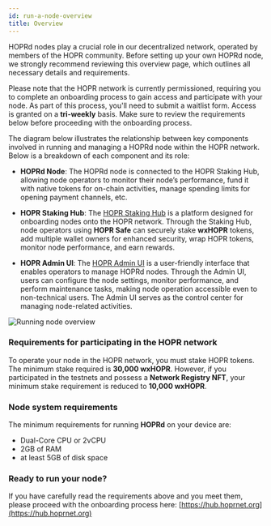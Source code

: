 ```yaml
---
id: run-a-node-overview
title: Overview
---
```


HOPRd nodes play a crucial role in our decentralized network, operated by members of the HOPR community. Before setting up your own HOPRd node, we strongly recommend reviewing this overview page, which outlines all necessary details and requirements.

Please note that the HOPR network is currently permissioned, requiring you to complete an onboarding process to gain access and participate with your node. As part of this process, you'll need to submit a waitlist form. Access is granted on a **tri-weekly** basis. Make sure to review the requirements below before proceeding with the onboarding process.

The diagram below illustrates the relationship between key components involved in running and managing a HOPRd node within the HOPR network. Below is a breakdown of each component and its role:

- **HOPRd Node**: The HOPRd node is connected to the HOPR Staking Hub, allowing node operators to monitor their node’s performance, fund it with native tokens for on-chain activities, manage spending limits for opening payment channels, etc.

- **HOPR Staking Hub**: The [HOPR Staking Hub](./staking-hub.md) is a platform designed for onboarding nodes onto the HOPR network. Through the Staking Hub, node operators using **HOPR Safe** can securely stake **wxHOPR** tokens, add multiple wallet owners for enhanced security, wrap HOPR tokens, monitor node performance, and earn rewards.

- **HOPR Admin UI**: The [HOPR Admin UI](./node-management-admin-ui.md) is a user-friendly interface that enables operators to manage HOPRd nodes. Through the Admin UI, users can configure the node settings, monitor performance, and perform maintenance tasks, making node operation accessible even to non-technical users. The Admin UI serves as the control center for managing node-related activities.

![Running node overview](/img/node/HOPR-Node-Running-Overview.png)

### Requirements for participating in the HOPR network

To operate your node in the HOPR network, you must stake HOPR tokens. The minimum stake required is **30,000 wxHOPR**. However, if you participated in the testnets and possess a **Network Registry NFT**, your minimum stake requirement is reduced to **10,000 wxHOPR**. 

### Node system requirements

The minimum requirements for running **HOPRd** on your device are:

- Dual-Core CPU or 2vCPU
- 2GB of RAM
- at least 5GB of disk space

### Ready to run your node?

If you have carefully read the requirements above and you meet them, please proceed with the onboarding process here: [https://hub.hoprnet.org](https://hub.hoprnet.org)